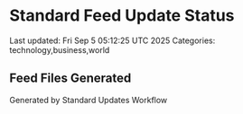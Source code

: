 # Standard Feed Update Status
Last updated: Fri Sep  5 05:12:25 UTC 2025
Categories: technology,business,world

## Feed Files Generated

Generated by Standard Updates Workflow
